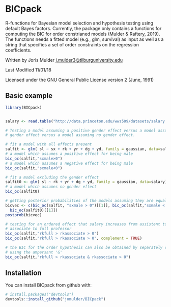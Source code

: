 # BICpack

R-functions for Bayesian model selection and hypothesis testing using default Bayes factors. Currently, the package only contains a functions for computing the BIC for order constrianed models (Mulder & Raftery, 2019). The functions needs a fitted model (e.g., glm, survival) as input as well as a string that specifies a set of order constraints on the regression coefficients.

Written by Joris Mulder <j.mulder3@tilburguniversity.edu>

Last Modified 11/01/18

Licensed under the GNU General Public License version 2 (June, 1991)

Basic example
-------------

``` r
library(BICpack)


salary <- read.table("http://data.princeton.edu/wws509/datasets/salary.dat", header=TRUE)

# Testing a model assuming a positive gender effect versus a model assuming a negative
# gender effect versus a model assuming no gender effect.

# fit a model with all effects present
salfit <- glm( sl ~ sx + rk + yr + dg + yd, family = gaussian, data=salary)
# a model which assumes a positive effect for being male
bic_oc(salfit,"sxmale>0")
# a model which assumes a negative effect for being male
bic_oc(salfit,"sxmale<0")

# fit a model excluding the gender effect
salfit0 <- glm( sl ~ rk + yr + dg + yd, family = gaussian, data=salary)
# a model which assumes no gender effect
bic_oc(salfit0)

# getting posterior probabilities of the models assuming they are equally likely a priori
bicvec <- c(bic_oc(salfit, "sxmale > 0")[[1]], bic_oc(salfit,"sxmale < 0")[[1]],
  bic_oc(salfit0)[[1]])
postprob(bicvec)

# testing for an ordered effect that salary increases from assistent to associate, and from
# associate to full professor
bic_oc(salfit,"rkfull > rkassociate > 0")
bic_oc(salfit,"rkfull > rkassociate > 0", complement = TRUE)

# the BIC for the order hypothesis can also be obtained by separately specifying the constraints
# using the ampersant '&'
bic_oc(salfit,"rkfull > rkassociate & rkassociate > 0")
```

Installation
------------

You can install BICpack from github with:

``` r
# install.packages("devtools")
devtools::install_github("jomulder/BICpack")
